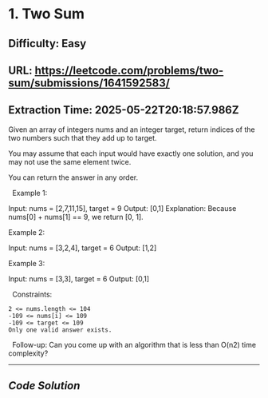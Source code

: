 # 1. Two Sum
## Difficulty: Easy
## URL: https://leetcode.com/problems/two-sum/submissions/1641592583/
## Extraction Time: 2025-05-22T20:18:57.986Z

Given an array of integers nums and an integer target, return indices of the two numbers such that they add up to target.

You may assume that each input would have exactly one solution, and you may not use the same element twice.

You can return the answer in any order.

 
Example 1:

Input: nums = [2,7,11,15], target = 9
Output: [0,1]
Explanation: Because nums[0] + nums[1] == 9, we return [0, 1].

Example 2:

Input: nums = [3,2,4], target = 6
Output: [1,2]

Example 3:

Input: nums = [3,3], target = 6
Output: [0,1]

 
Constraints:

	2 <= nums.length <= 104
	-109 <= nums[i] <= 109
	-109 <= target <= 109
	Only one valid answer exists.

 
Follow-up: Can you come up with an algorithm that is less than O(n2) time complexity?

---
## *Code Solution*

```javascript

```
